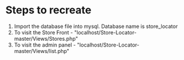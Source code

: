 # Steps to recreate

1. Import the database file into mysql. Database name is store_locator
2. To visit the Store Front  - "localhost/Store-Locator-master/Views/Stores.php"
3. To visit the admin panel  - "localhost/Store-Locator-master/Views/list.php"
